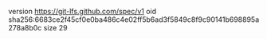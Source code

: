 version https://git-lfs.github.com/spec/v1
oid sha256:6683ce2f45cf0e0ba486c4e02ff5b6ad3f5849c8f9c90141b698895a278a8b0c
size 29

